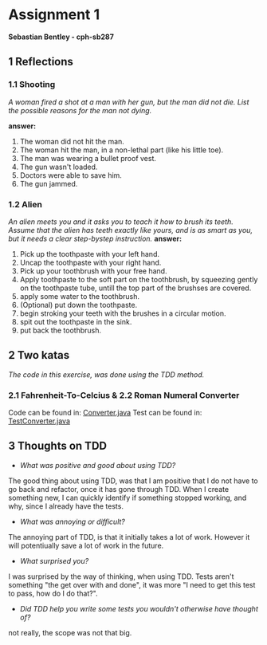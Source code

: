 
# Assignment 1
**Sebastian Bentley - cph-sb287**

## 1 Reflections

### 1.1 Shooting
*A woman fired a shot at a man with her gun, but the man did not die. List the possible
reasons for the man not dying.*


**answer:**
1.  The woman did not hit the man. 
2.  The woman hit the man, in a non-lethal part (like his little toe).
3. The man was wearing a bullet proof vest.
4. The gun wasn't loaded.
5. Doctors were able to save him.
6. The gun jammed.
  

### 1.2 Alien 
*An alien meets you and it asks you to teach it how to brush its teeth. Assume that the
alien has teeth exactly like yours, and is as smart as you, but it needs a clear step-bystep instruction.*
**answer:**
1. Pick up the toothpaste with your left hand.
2. Uncap the toothpaste with your right hand. 
3. Pick up your toothbrush with your free hand.
4. Apply toothpaste to the soft part on the toothbrush, by squeezing gently on the toothpaste tube, untill the top part of the brushses are covered.
5. apply some water to the toothbrush.
6. (Optional) put down the toothpaste.
7. begin stroking your teeth with the brushes in a circular motion.
8. spit out the toothpaste in the sink.
9. put back the toothbrush. 
  

## 2 Two katas
*The code in this exercise, was done using the TDD method.*
  

### 2.1 Fahrenheit-To-Celcius &  2.2 Roman Numeral Converter
Code can be found in: [Converter.java](https://github.com/SebastianBentley/softTestAssignments/blob/main/assignment1/src/main/java/com/example/testassignment1/Converter.java)
Test can be found in: [TestConverter.java](https://github.com/SebastianBentley/softTestAssignments/blob/main/assignment1/src/test/java/com/example/testassignment1/TestTemperatureConverter.java) 
 
## 3 Thoughts on TDD

* *What was positive and good about using TDD?*


The good thing about using TDD, was that I am positive that I do not have to go back and refactor, once it has gone through TDD. When I create something new, I can quickly identify if something stopped working, and why, since I already have the tests.

* *What was annoying or difficult?*


The annoying part of TDD, is that it initially takes a lot of work. However it will potentiually save a lot of work in the future.

* *What surprised you?*


I was surprised by the way of thinking, when using TDD. Tests aren't something "the get over with and done", it was more "I need to get this test to pass, how do I do that?".

* *Did TDD help you write some tests you wouldn't otherwise have thought of?*


not really, the scope was not that big.
